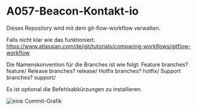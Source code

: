 # A057-Beacon-Kontakt-io

Dieses Repository wird mit dem git-flow-workflow verwalten. 

Falls nicht klar wie das funktioniert.
https://www.atlassian.com/de/git/tutorials/comparing-workflows/gitflow-workflow

Die Namenskonvention für die Branches ist wie folgt:
Feature branches? feature/
Release branches? release/
Hotfix branches? hotfix/
Support branches? support/

Es ist optional die Befehlsabkürzungen zu installieren.

![eine Commit-Grafik](https://wac-cdn.atlassian.com/dam/jcr:61ccc620-5249-4338-be66-94d563f2843c/05%20(2).svg?cdnVersion=1342)
